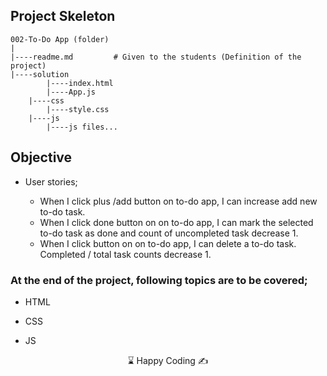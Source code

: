 
## Project Skeleton 

```
002-To-Do App (folder)
|
|----readme.md         # Given to the students (Definition of the project)          
|----solution
        |----index.html  
        |----App.js
	|----css  
		|----style.css
	|----js  
		|----js files...
```

## Objective

-  User stories;

   - When I click plus /add button on to-do app, I can increase add new to-do task.
   - When I click done  button on on to-do app, I can mark the selected to-do task as done and count of uncompleted task decrease 1.
   - When I click button on on to-do app, I can delete a to-do task. Completed / total task counts decrease 1.

### At the end of the project, following topics are to be covered;

- HTML 

- CSS

- JS


<center> ⌛ Happy Coding  ✍ </center>

